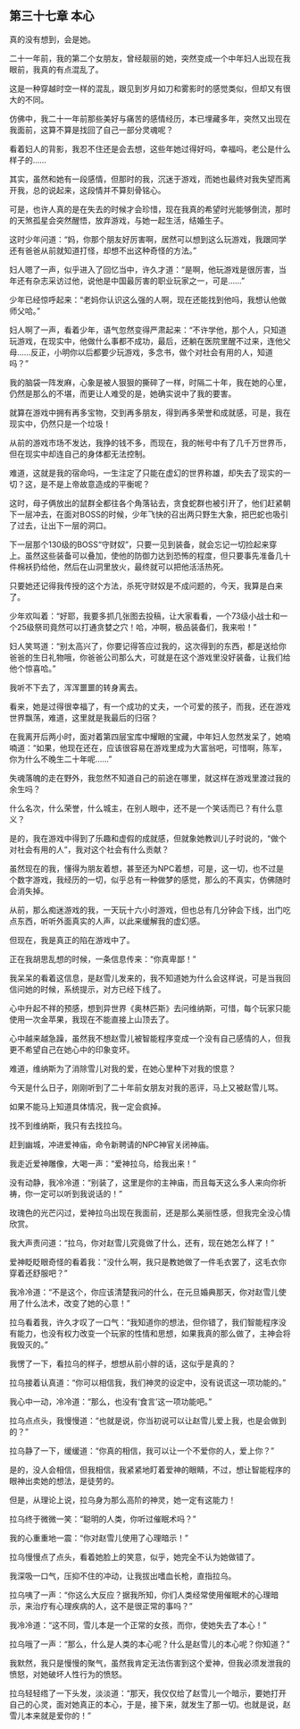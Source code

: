 ## 第三十七章 本心

真的没有想到，会是她。

二十一年前，我的第二个女朋友，曾经靓丽的她，突然变成一个中年妇人出现在我眼前，我真的有点混乱了。

这是一种穿越时空一样的混乱，跟见到岁月如刀和雾影时的感觉类似，但却又有很大的不同。

仿佛中，我二十一年前那些美好与痛苦的感情经历，本已埋藏多年，突然又出现在我面前，这算不算是找回了自己一部分灵魂呢？

看着妇人的背影，我忍不住还是会去想，这些年她过得好吗，幸福吗，老公是什么样子的……

其实，虽然和她有一段感情，但那时的我，沉迷于游戏，而她也最终对我失望而离开我，总的说起来，这段情并不算刻骨铭心。

可是，也许人真的是在失去的时候才会珍惜，现在我真的希望时光能够倒流，那时的天煞孤星会突然醒悟，放弃游戏，与她一起生活，结婚生子。

这时少年问道：“妈，你那个朋友好厉害啊，居然可以想到这么玩游戏，我跟同学还有爸爸从前就知道打怪，却想不出这种奇怪的方法。”

妇人嗯了一声，似乎进入了回忆当中，许久才道：“是啊，他玩游戏是很厉害，当年还有杂志采访过他，说他是中国最厉害的职业玩家之一，可是……”

少年已经惊呼起来：“老妈你认识这么强的人啊，现在还能找到他吗，我想认他做师父哈。”

妇人啊了一声，看着少年，语气忽然变得严肃起来：“不许学他，那个人，只知道玩游戏，在现实中，他做什么事都不成功，最后，还躺在医院里醒不过来，连他父母……反正，小明你以后都要少玩游戏，多念书，做个对社会有用的人，知道吗？”

我的脑袋一阵发麻，心象是被人狠狠的撕碎了一样，时隔二十年，我在她的心里，仍然是那么的不堪，而更让人难受的是，她确实说中了我的要害。

就算在游戏中拥有再多宝物，交到再多朋友，得到再多荣誉和成就感，可是，我在现实中，仍然只是一个垃圾！

从前的游戏市场不发达，我挣的钱不多，而现在，我的帐号中有了几千万世界币，但在现实中却连自己的身体都无法控制。

难道，这就是我的宿命吗，一生注定了只能在虚幻的世界称雄，却失去了现实的一切？这，是不是上帝故意造成的平衡呢？

这时，母子俩放出的鼠群全都往各个角落钻去，贪食蛇群也被引开了，他们赶紧朝下一层冲去，在面对BOSS的时候，少年飞快的召出两只野生大象，把巴蛇也吸引了过去，让出下一层的洞口。

下一层那个130级的BOSS“守财奴”，只要一见到装备，就会忘记一切捡起来穿上。虽然这些装备可以叠加，使他的防御力达到恐怖的程度，但只要事先准备几十件棉袄扔给他，然后在山洞里放火，最终就可以把他活活热死。

只要她还记得我传授的这个方法，杀死守财奴是不成问题的，今天，我算是白来了。

少年欢叫着：“好耶，我要多抓几张图去投稿，让大家看看，一个73级小战士和一个25级祭司竟然可以打通贪婪之穴！哈，冲啊，极品装备们，我来啦！”

妇人笑骂道：“别太高兴了，你要记得答应过我的，这次得到的东西，都是送给你爸爸的生日礼物哦，你爸爸公司那么大，可就是在这个游戏里没好装备，让我们给他个惊喜哈。”

我听不下去了，浑浑噩噩的转身离去。

看来，她是过得很幸福了，有一个成功的丈夫，一个可爱的孩子，而我，还在游戏世界飘荡，难道，这里就是我最后的归宿？

在我离开后两小时，面对着第四层宝库中耀眼的宝藏，中年妇人忽然发呆了，她喃喃道：“如果，他现在还在，应该很容易在游戏里成为大富翁吧，可惜啊，陈军，你为什么不晚生二十年呢……”

失魂落魄的走在野外，我忽然不知道自己的前途在哪里，就这样在游戏里渡过我的余生吗？

什么名次，什么荣誉，什么城主，在别人眼中，还不是一个笑话而已？有什么意义？

是的，我在游戏中得到了乐趣和虚假的成就感，但就象她教训儿子时说的，“做个对社会有用的人”，我对这个社会有什么贡献？

虽然现在的我，懂得为朋友着想，甚至还为NPC着想，可是，这一切，也不过是个数字游戏，我经历的一切，似乎总有一种做梦的感觉，那么的不真实，仿佛随时会消失掉。

从前，那么痴迷游戏的我，一天玩十六小时游戏，但也总有几分钟会下线，出门吃点东西，听听外面真实的人声，以此来缓解我的虚幻感。

但现在，我是真正的陷在游戏中了。

正在我胡思乱想的时候，一条信息传来：“你真卑鄙！”

我呆呆的看着这信息，是赵雪儿发来的，我不知道她为什么会这样说，可是当我回信问她的时候，系统提示，对方已经下线了。

心中升起不祥的预感，想到异世界《奥林匹斯》去问维纳斯，可惜，每个玩家只能使用一次金苹果，我现在不能直接上山顶去了。

心中越来越急躁，虽然我不想赵雪儿被智能程序变成一个没有自己感情的人，但我更不希望自己在她心中的印象变坏。

难道，维纳斯为了消除雪儿对我的爱，在她心里种下对我的恨意？

今天是什么日子，刚刚听到了二十年前女朋友对我的恶评，马上又被赵雪儿骂。

如果不能马上知道具体情况，我一定会疯掉。

找不到维纳斯，我只有去找拉乌。

赶到幽城，冲进爱神庙，命令新聘请的NPC神官关闭神庙。

我走近爱神雕像，大喝一声：“爱神拉乌，给我出来！”

没有动静，我冷冷道：“别装了，这里是你的主神庙，而且每天这么多人来向你祈祷，你一定可以听到我说话的！”

玫瑰色的光芒闪过，爱神拉乌出现在我面前，还是那么美丽性感，但我完全没心情欣赏。

我大声责问道：“拉乌，你对赵雪儿究竟做了什么，还有，现在她怎么样了！”

爱神眨眨眼奇怪的看着我：“没什么啊，我只是教她做了一件毛衣罢了，这毛衣你穿着还舒服吧？”

我冷冷道：“不是这个，你应该清楚我问的什么，在元旦婚典那天，你对赵雪儿使用了什么法术，改变了她的心意！”

拉乌看着我，许久才叹了一口气：“我知道你的想法，但你错了，我们智能程序没有能力，也没有权力改变一个玩家的性情和思想，如果我真的那么做了，主神会将我毁灭的。”

我愣了一下，看拉乌的样子，想想从前小胖的话，这似乎是真的？

拉乌接着认真道：“你可以相信我，我们神灵的设定中，没有说谎这一项功能的。”

我心中一动，冷冷道：“那么，也没有‘食言’这一项功能吧。”

拉乌点点头，我慢慢道：“也就是说，你当初说可以让赵雪儿爱上我，也是会做到的？”

拉乌静了一下，缓缓道：“你真的相信，我可以让一个不爱你的人，爱上你？”

是的，没人会相信，但我相信，我紧紧地盯着爱神的眼睛，不过，想让智能程序的眼神出卖她的想法，是徒劳的。

但是，从理论上说，拉乌身为那么高阶的神灵，她一定有这能力！

拉乌终于微微一笑：“聪明的人类，你听过催眠术吗？”

我的心重重地一震：“你对赵雪儿使用了心理暗示！”

拉乌慢慢点了点头，看着她脸上的笑意，似乎，她完全不认为她做错了。

我深吸一口气，压抑不住的冲动，让我拔出嗜血长枪，直指拉乌。

拉乌咦了一声：“你这么大反应？据我所知，你们人类经常使用催眠术的心理暗示，来治疗有心理疾病的人，这不是很正常的事吗？”

我冷冷道：“这不同，雪儿本是一个正常的女孩，而你，使她失去了本心！”

拉乌哦了一声：“那么，什么是人类的本心呢？什么是赵雪儿的本心呢？你知道？”

我默然，我只是慢慢的聚气，虽然我肯定无法伤害到这个爱神，但我必须发泄我的愤怒，对她破坏人性行为的愤怒。

拉乌轻轻绺了一下头发，淡淡道：“那天，我仅仅给了赵雪儿一个暗示，要她打开自己的心灵，面对她真正的本心，于是，接下来，就发生了那一切。也就是说，赵雪儿本来就是爱你的！”

